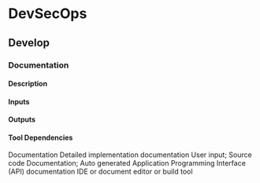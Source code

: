 # DevSecOps

## Develop

### Documentation

#### Description

#### Inputs

#### Outputs

#### Tool Dependencies

Documentation Detailed implementation
documentation
User input;
Source code
Documentation;
Auto generated
Application
Programming
Interface (API)
documentation
IDE or
document editor
or build tool
